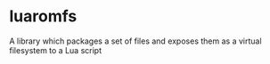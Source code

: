 # luaromfs
A library which packages a set of files and exposes them as a virtual filesystem to a Lua script
